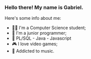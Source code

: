 ### Hello there! My name is Gabriel.
Here's some info about me:
- 👨‍💻 I'm a Computer Science student;
- 🧰 I'm a junior programmer;
- 💬 PL/SQL - Java - Javascript
- 🎮 I love video games;
- 🎵 Addicted to music.

<!--
**gabwsant/gabwsant** is a ✨ _special_ ✨ repository because its `README.md` (this file) appears on your GitHub profile.

Here are some ideas to get you started:

- 🔭 I’m currently working on ...
- 🌱 I’m currently learning ...
- 👯 I’m looking to collaborate on ...
- 🤔 I’m looking for help with ...
- 💬 Ask me about ...
- 📫 How to reach me: ...
- 😄 Pronouns: ...
- ⚡ Fun fact: ...
-->
